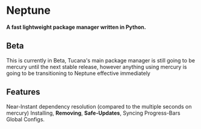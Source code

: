 # Neptune
**A fast lightweight package manager written in Python.**


## Beta
This is currently in Beta, Tucana's main package manager is still going to be mercury until the next stable release, however anything using mercury is going to be transitioning to Neptune effective immediately 

## Features
Near-Instant dependency resolution (compared to the multiple seconds on mercury)
Installing, **Removing**, **Safe-Updates**, Syncing
Progress-Bars
Global Configs.


